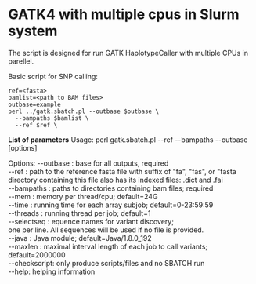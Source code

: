 GATK4 with multiple cpus in Slurm system
==============
The script is designed for run GATK HaplotypeCaller with multiple CPUs in parellel. 

Basic script for SNP calling:
```
ref=<fasta>
bamlist=<path to BAM files>
outbase=example
perl ../gatk.sbatch.pl --outbase $outbase \
  --bampaths $bamlist \
  --ref $ref \
```


**List of parameters**
Usage: perl gatk.sbatch.pl --ref <fasta> --bampaths <path-to-bam> --outbase <base of outputs> [options]

Options:
--outbase <base name>: base for all outputs, required  
--ref <ref fasta file>: path to the reference fasta file with suffix of "fa", "fas", or "fasta  
       directory containing this file also has its indexed files: .dict and .fai  
--bampaths <paths containing BAM files>: paths to directories containing bam files; required  
--mem <memory>: memory per thread/cpu; default=24G  
--time <time>: running time for each array subjob; default=0-23:59:59  
--threads <num>: running thread per job; default=1  
--selectseq <file containing names of targeted sequences>: equence names for variant discovery;  
  one per line. All sequences will be used if no file is provided.  
--java <java module>: Java module; default=Java/1.8.0_192  
--maxlen <max length>: maximal interval length of each job to call variants; default=2000000  
--checkscript: only produce scripts/files and no SBATCH run  
--help: helping information
